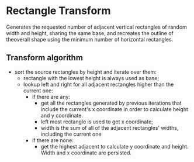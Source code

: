 # Rectangle Transform

Generates the requested number of adjacent vertical rectangles of random width and height, sharing the same base,
and recreates the outline of theoverall shape using the minimum number of horizontal rectangles.

## Transform algorithm

- sort the source rectangles by height and iterate over them:
  - rectangle with the lowest height is always used as base;
  - lookup left and right for all adjacent rectangles higher than the current one:
    - if there are any:
      - get all the rectangles generated by previous iterations that include the current's x coordinate in order to calculate height and y coordinate.
      - left most rectangle is used to get x coordinate;
      - width is the sum of all of the adjacent rectangles' widths, including the current one
    - if there are none:
      - get the highest adjacent to calculate y coordinate and height. Width and x coordinate are persisted.
